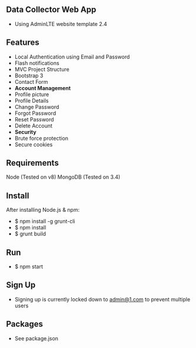 Data Collector Web App
----------------------------------

 - Using AdminLTE website template 2.4

Features
--------

- Local Authentication using Email and Password
- Flash notifications
- MVC Project Structure
- Bootstrap 3
- Contact Form
- **Account Management**
 - Profile picture
 - Profile Details
 - Change Password
 - Forgot Password
 - Reset Password
 - Delete Account
- **Security**
 - Brute force protection
 - Secure cookies

Requirements
-------
Node (Tested on v8)
MongoDB (Tested on 3.4)

Install
-------
After installing Node.js & npm:
- $ npm install -g grunt-cli
- $ npm install
- $ grunt build

Run
-------
- $ npm start

Sign Up
-------
- Signing up is currently locked down to admin@1.com to prevent multiple users

Packages
--------
- See package.json
